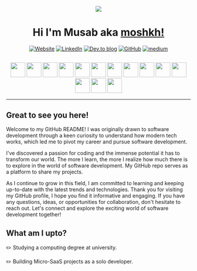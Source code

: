 <p align="center">
<img src="https://media.giphy.com/media/v1.Y2lkPTc5MGI3NjExNWI4Zjg0OGEwZGY0MDNhNTlhNTAyMDlkZDc1NzFlNzI1ZWU0MGVjYyZjdD1n/hT3YBpxiA8oWXx4V9K/giphy.gif" />
</p>

<h1 align="center">Hi I'm Musab aka <a href="https://github.com/moshkh">moshkh!</a></h1>

<div align="center">
<a href="https://www.musabhussain.com"><img src="https://img.shields.io/badge/website-000000?style=for-the-badge&logo=About&logoColor=white" alt="Website"></a>
<a href="https://www.linkedin.com/in/musabhussain/"><img src="https://img.shields.io/badge/LinkedIn-0077B5?color=black&style=for-the-badge&logo=linkedin&logoColor=white" alt="LinkedIn"></a>
<a href="https://dev.to/moshkh"><img src="https://img.shields.io/badge/dev.to-0A0A0A?color=black&style=for-the-badge&logo=dev.to&logoColor=white" alt="Dev.to blog"></a>
<a href="https://github.com/moshkh?tab=repositories"><img src="https://img.shields.io/badge/GitHub-000000?style=for-the-badge&logo=GitHub&logoColor=white" alt="GitHub"></a>
<a href="https://medium.com/@musab.h">
<img src="https://img.shields.io/badge/Medium-12100E?color=black&style=for-the-badge&logo=medium&logoColor=white" alt="medium"></a>
</div>
<h2 align="center"></h2>

<p align="center" float="left">
<img src="https://user-images.githubusercontent.com/25181517/117447155-6a868a00-af3d-11eb-9cfe-245df15c9f3f.png" height="40">
<img src="https://user-images.githubusercontent.com/25181517/183568594-85e280a7-0d7e-4d1a-9028-c8c2209e073c.png" height="40">
<img src="https://user-images.githubusercontent.com/25181517/183859966-a3462d8d-1bc7-4880-b353-e2cbed900ed6.png" height="40">
<img src="https://user-images.githubusercontent.com/25181517/187955005-f4ca6f1a-e727-497b-b81b-93fb9726268e.png" height="40">
<img src="https://user-images.githubusercontent.com/25181517/183423507-c056a6f9-1ba8-4312-a350-19bcbc5a8697.png" height="40">
<img src="https://user-images.githubusercontent.com/25181517/184117132-9e89a93b-65fb-47c3-91e7-7d0f99e7c066.png" height="40">
<img src="https://user-images.githubusercontent.com/25181517/183423775-2276e25d-d43d-4e58-890b-edbc88e915f7.png" height="40">
<img src="https://user-images.githubusercontent.com/25181517/192158954-f88b5814-d510-4564-b285-dff7d6400dad.png" height="40">
<img src="https://user-images.githubusercontent.com/25181517/183898674-75a4a1b1-f960-4ea9-abcb-637170a00a75.png" height="40">
<img src="https://user-images.githubusercontent.com/25181517/202896760-337261ed-ee92-4979-84c4-d4b829c7355d.png" height="40">
<img src="https://user-images.githubusercontent.com/25181517/183897015-94a058a6-b86e-4e42-a37f-bf92061753e5.png" height="40">
<img src="https://user-images.githubusercontent.com/25181517/117208740-bfb78400-adf5-11eb-97bb-09072b6bedfc.png" height="40">
<img src="https://user-images.githubusercontent.com/25181517/182884177-d48a8579-2cd0-447a-b9a6-ffc7cb02560e.png" height="40">
<img src="https://user-images.githubusercontent.com/25181517/183896132-54262f2e-6d98-41e3-8888-e40ab5a17326.png" height="40">
</p>
  
---

## Great to see you here!

Welcome to my GitHub README! I was originally drawn to software development through a keen curiosity to understand how modern tech works, which led me to pivot my career and pursue software development.

I've discovered a passion for coding and the immense potential it has to transform our world. The more I learn, the more I realize how much there is to explore in the world of software development. My GitHub repo serves as a platform to share my projects.

As I continue to grow in this field, I am committed to learning and keeping up-to-date with the latest trends and technologies. Thank you for visiting my GitHub profile, I hope you find it informative and engaging. If you have any questions, ideas, or opportunities for collaboration, don't hesitate to reach out. Let's connect and explore the exciting world of software development together!


## What am I upto?

:pencil2: Studying a computing degree at university.

:pencil2: Building Micro-SaaS projects as a solo developer.

<!-- ## GitHub stats

<img height="180em" src="https://github-readme-stats.vercel.app/api?username=moshkh&show_icons=true&hide_border=true&&count_private=true&include_all_commits=true" /> -->

<!---
moshkh/moshkh is a ✨ special ✨ repository because its `README.md` (this file) appears on your GitHub profile.
You can click the Preview link to take a look at your changes.
--->
